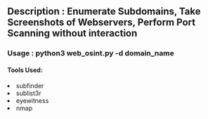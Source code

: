 <h2> Description : Enumerate Subdomains, Take Screenshots of Webservers, Perform Port Scanning without interaction</h2>

<h3> Usage : python3 web_osint.py -d domain_name </h3>


<h4> Tools Used: </h4>

 <li> subfinder </li>
 <li> sublist3r </li>
 <li> eyewitness </li>
 <li> nmap </li>

